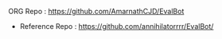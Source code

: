 ORG Repo : https://github.com/AmarnathCJD/EvalBot

 - Reference Repo : https://github.com/annihilatorrrr/EvalBot/
